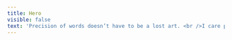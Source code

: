 ```yaml
---
title: Hero
visible: false
text: 'Precision of words doesn’t have to be a lost art. <br />I care passionately about communication and about finding the right way to describe things.'
---
```


